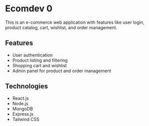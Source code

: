 # Ecomdev 0

This is an e-commerce web application with features like user login, product catalog, cart, wishlist, and order management.

## Features
- User authentication
- Product listing and filtering
- Shopping cart and wishlist
- Admin panel for product and order management

## Technologies
- React.js
- Node.js
- MongoDB
- Express.js
- Tailwind CSS
